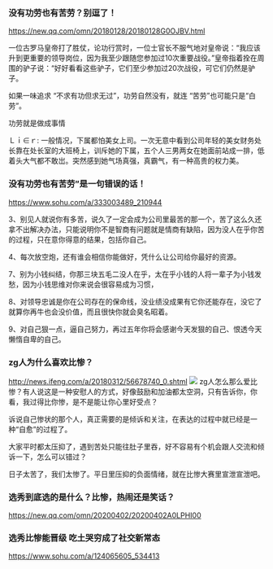 ### 没有功劳也有苦劳？别逗了！
https://new.qq.com/omn/20180128/20180128G0OJBV.html

一位古罗马皇帝打了胜仗，论功行赏时，一位士官长不服气地对皇帝说：“我应该升到更重要的领导岗位，因为我至少跟随您参加过10次重要战役。”皇帝指着拴在周围的驴子说：“好好看看这些驴子，它们至少参加过20次战役，可它们仍然是驴子。

如果一味追求 “不求有功但求无过”，功劳自然没有，就连 “苦劳”也可能只是“白劳”。

功劳就是做成事情

Ｌｉ∈ｒ:
一般情况，下属都怕美女上司。一次无意中看到公司年轻的美女财务处长靠在处长室的大班椅上，训斥她的下属，五个人三男两女在她面前站成一排，低着头大气都不敢岀。突然感到她气场真强，真霸气，有一种高贵的权力美。

### 没有功劳也有苦劳”是一句错误的话！
https://www.sohu.com/a/333003489_210944

3、别见人就说你有多苦，说久了一定会成为公司里最苦的那一个，苦了这么久还拿不出解决办法，只能说明你不是智商有问题就是情商有缺陷，因为没人在乎你苦的过程，只在意你得意的结果，包括你自己。

4、每次放空炮，还有谁会相信你能做好，凭什么让公司给你最好的资源。

7、别为小钱纠结，你那三块五毛二没人在乎，太在乎小钱的人将一辈子为小钱发愁，因为小钱思维对你来说会很容易成为习惯，

8、对领导忠诚是你在公司存在的保命线，没业绩没成果有它你还能存在，没它了就算你再牛也会没价值，而且很快你就会臭名昭着。

9、对自己狠一点，逼自己努力，再过五年你将会感谢今天发狠的自己、恨透今天懒惰自卑的自己。

### zg人为什么喜欢比惨？
http://news.ifeng.com/a/20180312/56678740_0.shtml
![](http://p3.ifengimg.com/a/2018_11/fd6b332388b8e2e_size32_w437_h359.jpg)
zg人怎么那么爱比惨？有人说这是一种安慰人的方式，好像鼓励和加油都太空洞，只有告诉你，你看，我过得比你惨，是不是能让你心里好受点？

诉说自己惨状的那个人，真正需要的是倾诉和关注，在表达的过程中就已经是一种“自愈”的过程了。

大家平时都太压抑了，遇到苦处只能往肚子里吞，好不容易有个机会跟人交流和倾诉一下，怎么可以错过？

日子太苦了，我们太惨了。平日里压抑的负面情绪，就在比惨大赛里宣泄宣泄吧。

### 选秀到底选的是什么？比惨，热闹还是笑话？
https://new.qq.com/omn/20200402/20200402A0LPHI00

### 选秀比惨能晋级 吃土哭穷成了社交新常态
https://www.sohu.com/a/124065605_534413
